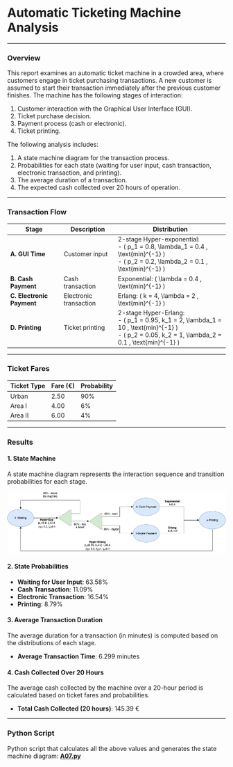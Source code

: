 # Automatic Ticketing Machine Analysis

___

### Overview

This report examines an automatic ticket machine in a crowded area, where customers engage in ticket purchasing
transactions. A new customer is assumed to start their transaction immediately after the previous customer finishes. The
machine has the following stages of interaction:

1. Customer interaction with the Graphical User Interface (GUI).
2. Ticket purchase decision.
3. Payment process (cash or electronic).
4. Ticket printing.

The following analysis includes:

1. A state machine diagram for the transaction process.
2. Probabilities for each state (waiting for user input, cash transaction, electronic transaction, and printing).
3. The average duration of a transaction.
4. The expected cash collected over 20 hours of operation.

---

### Transaction Flow

| Stage                     | Description            | Distribution                                                                                                                                               |
|---------------------------|------------------------|------------------------------------------------------------------------------------------------------------------------------------------------------------|
| **A. GUI Time**           | Customer input         | 2-stage Hyper-exponential:<br>- \( p_1 = 0.8, \lambda_1 = 0.4 \, \text{min}^{-1} \)<br>- \( p_2 = 0.2, \lambda_2 = 0.1 \, \text{min}^{-1} \)               |
| **B. Cash Payment**       | Cash transaction       | Exponential: \( \lambda = 0.4 \, \text{min}^{-1} \)                                                                                                        |
| **C. Electronic Payment** | Electronic transaction | Erlang: \( k = 4, \lambda = 2 \, \text{min}^{-1} \)                                                                                                        |
| **D. Printing**           | Ticket printing        | 2-stage Hyper-Erlang:<br>- \( p_1 = 0.95, k_1 = 2, \lambda_1 = 10 \, \text{min}^{-1} \)<br>- \( p_2 = 0.05, k_2 = 1, \lambda_2 = 0.1 \, \text{min}^{-1} \) |

---

### Ticket Fares

| Ticket Type | Fare (€) | Probability |
|-------------|----------|-------------|
| Urban       | 2.50     | 90%         |
| Area I      | 4.00     | 6%          |
| Area II     | 6.00     | 4%          |

---

### Results

#### 1. State Machine

A state machine diagram represents the interaction sequence and transition probabilities for each stage.

![State Machine Diagram](A07_state_machine.png)

#### 2. State Probabilities

- **Waiting for User Input**: 63.58%
- **Cash Transaction**: 11.09%
- **Electronic Transaction**: 16.54%
- **Printing**: 8.79%

#### 3. Average Transaction Duration

The average duration for a transaction (in minutes) is computed based on the distributions of each stage.

- **Average Transaction Time**: 6.299 minutes

#### 4. Cash Collected Over 20 Hours

The average cash collected by the machine over a 20-hour period is calculated based on ticket fares and probabilities.

- **Total Cash Collected (20 hours)**: 145.39 €

---

### Python Script

Python script that calculates all the above values and generates the state machine diagram: [**A07.py**](A07.py)